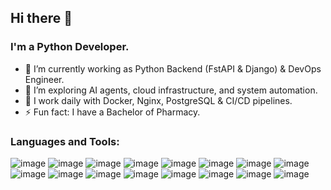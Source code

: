 ## Hi there 👋

<!--
**AbdalrahmanSaadat/AbdalrahmanSaadat** is a ✨ _special_ ✨ repository because its `README.md` (this file) appears on your GitHub profile.

Here are some ideas to get you started:
-->
### I'm a Python Developer.
- 🔭 I’m currently working as Python Backend (FstAPI & Django) & DevOps Engineer.
- 🤔 I’m exploring AI agents, cloud infrastructure, and system automation.
- 🐳 I work daily with Docker, Nginx, PostgreSQL & CI/CD pipelines.
- ⚡ Fun fact: I have a Bachelor of Pharmacy.
### Languages and Tools:
![image](https://github.com/AbdalrahmanSaadat/AbdalrahmanSaadat/assets/139587515/6954264c-4513-4904-9310-134d2eb47ed2)
![image](https://github.com/AbdalrahmanSaadat/AbdalrahmanSaadat/assets/139587515/ad96864f-4ce2-4e36-a1fd-ccd7998a6059)
![image](https://github.com/AbdalrahmanSaadat/AbdalrahmanSaadat/assets/139587515/27984dea-e9dc-4274-a403-453c1312dc3d)
![image](https://github.com/AbdalrahmanSaadat/AbdalrahmanSaadat/assets/139587515/9228738a-b392-4c99-b758-a267516afd9b)
![image](https://github.com/AbdalrahmanSaadat/AbdalrahmanSaadat/assets/139587515/77ea32a0-e2ab-46aa-99fe-7073138b7c8c)
![image](https://github.com/AbdalrahmanSaadat/AbdalrahmanSaadat/assets/139587515/28f6aed6-d14a-46f9-9f1c-97e96bd0696b)
![image](https://github.com/AbdalrahmanSaadat/AbdalrahmanSaadat/assets/139587515/39f2812d-e1a1-4325-9f63-7eb5876313be)
![image](https://github.com/AbdalrahmanSaadat/AbdalrahmanSaadat/assets/139587515/7996039f-a441-470a-beeb-32f60b6bea5e)
![image](https://github.com/AbdalrahmanSaadat/AbdalrahmanSaadat/assets/139587515/b1c4260b-656d-4407-b79c-90065894b6c4)
![image](https://github.com/AbdalrahmanSaadat/AbdalrahmanSaadat/assets/139587515/70964730-48ee-4fe3-b963-3550ea352f9a)
![image](https://github.com/AbdalrahmanSaadat/AbdalrahmanSaadat/assets/139587515/7b87ffcf-8414-4c56-8de4-903b2e7616bb)
![image](https://github.com/AbdalrahmanSaadat/AbdalrahmanSaadat/assets/139587515/8afb15b6-1d0c-4ed3-a561-ea8dd265d2b2)
![image](https://github.com/AbdalrahmanSaadat/AbdalrahmanSaadat/assets/139587515/d3bf20fc-a9de-454c-b890-eec9a6c1188b)
![image](https://github.com/AbdalrahmanSaadat/AbdalrahmanSaadat/assets/139587515/16289190-f0bd-495c-9351-6391273f1deb)
![image](https://github.com/AbdalrahmanSaadat/AbdalrahmanSaadat/assets/139587515/d2c265b8-1d73-4f77-a1f1-2e6284ecbdd4)
![image](https://github.com/AbdalrahmanSaadat/AbdalrahmanSaadat/assets/139587515/2152ea52-8ecc-421e-b0ae-224a9f165475)


















<!--- 😄 Pronouns: ... 
- 🌱 I’m currently learning
- 📫 How to reach me: ...
- 💬 Ask me about ...
-->
